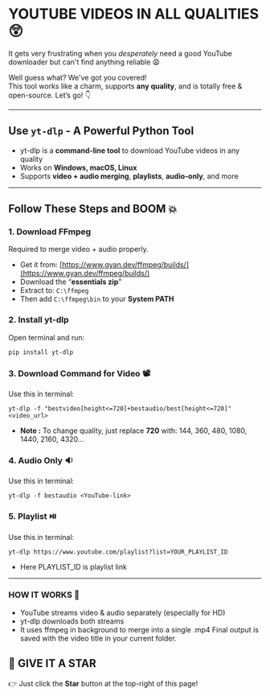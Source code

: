 # YOUTUBE VIDEOS IN ALL QUALITIES 😲

It gets very frustrating when you *desperately* need a good YouTube downloader but can't find anything reliable 😩

Well guess what? We've got you covered!  
This tool works like a charm, supports **any quality**, and is totally free & open-source. Let’s go! 👇

---

##  Use `yt-dlp` - A Powerful Python Tool

- yt-dlp is a **command-line tool** to download YouTube videos in any quality  
- Works on **Windows, macOS, Linux**  
- Supports **video + audio merging**, **playlists**, **audio-only**, and more

---

## Follow These Steps and BOOM 💥

### 1. Download **FFmpeg**  
Required to merge video + audio properly.

- Get it from: [https://www.gyan.dev/ffmpeg/builds/](https://www.gyan.dev/ffmpeg/builds/)
- Download the “**essentials zip**”
- Extract to:  `C:\ffmpeg`
- Then add `C:\ffmpeg\bin` to your **System PATH**

### 2. Install yt-dlp
Open terminal and run:
```bash
pip install yt-dlp
```

### 3. Download Command for Video 📽️
Use this in terminal:
```
yt-dlp -f "bestvideo[height<=720]+bestaudio/best[height<=720]" <video_url>

```
- **Note :** To change quality, just replace **720** with:
144, 360, 480, 1080, 1440, 2160, 4320...

### 4. Audio Only 🔉
Use this in terminal:
```
yt-dlp -f bestaudio <YouTube-link>

```

### 5. Playlist ⏯️
Use this in terminal:
```
yt-dlp https://www.youtube.com/playlist?list=YOUR_PLAYLIST_ID
```
- Here PLAYLIST_ID is playlist link 
---

### HOW IT WORKS 🤔
- YouTube streams video & audio separately (especially for HD)
- yt-dlp downloads both streams
- It uses ffmpeg in background to merge into a single .mp4
Final output is saved with the video title in your current folder.

## 🌟 GIVE IT A STAR
👉 Just click the **Star** button at the top-right of this page!

 
